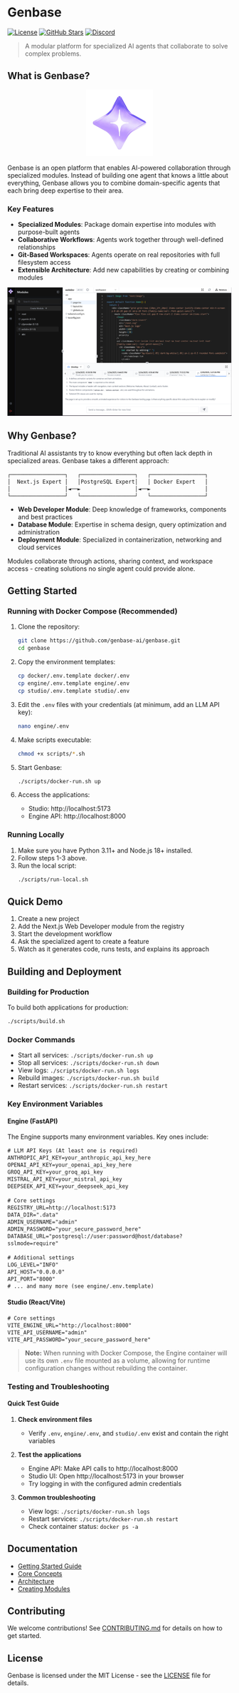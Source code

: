 # Genbase

[![License](https://img.shields.io/badge/license-MIT-blue.svg)](LICENSE)
[![GitHub Stars](https://img.shields.io/github/stars/genbase-ai/genbase.svg)](https://github.com/genbase-ai/genbase/stargazers)
[![Discord](https://img.shields.io/discord/1224567890123456?label=discord)](https://discord.gg/genbase)

> A modular platform for specialized AI agents that collaborate to solve complex problems.

## What is Genbase?

<p align="center">
  <img src="https://raw.githubusercontent.com/genbase-project/genbase/refs/heads/main/docs/public/logo.png" width="150" alt="Genbase Logo">
</p>

Genbase is an open platform that enables AI-powered collaboration through specialized modules. Instead of building one agent that knows a little about everything, Genbase allows you to combine domain-specific agents that each bring deep expertise to their area.

### Key Features

- **Specialized Modules**: Package domain expertise into modules with purpose-built agents
- **Collaborative Workflows**: Agents work together through well-defined relationships
- **Git-Based Workspaces**: Agents operate on real repositories with full filesystem access
- **Extensible Architecture**: Add new capabilities by creating or combining modules

![Dashboard](https://raw.githubusercontent.com/genbase-project/genbase/refs/heads/main/docs/public/module.png)

## Why Genbase?

Traditional AI assistants try to know everything but often lack depth in specialized areas. Genbase takes a different approach:

```
┌─────────────────┐   ┌─────────────────┐   ┌─────────────────┐
│  Next.js Expert │   │PostgreSQL Expert│   │ Docker Expert   │
│                 │◄──►                 │◄──►                 │
└─────────────────┘   └─────────────────┘   └─────────────────┘
```

- **Web Developer Module**: Deep knowledge of frameworks, components and best practices
- **Database Module**: Expertise in schema design, query optimization and administration
- **Deployment Module**: Specialized in containerization, networking and cloud services

Modules collaborate through actions, sharing context, and workspace access - creating solutions no single agent could provide alone.

## Getting Started

### Running with Docker Compose (Recommended)

1. Clone the repository:
   ```bash
   git clone https://github.com/genbase-ai/genbase.git
   cd genbase
   ```

2. Copy the environment templates:
   ```bash
   cp docker/.env.template docker/.env
   cp engine/.env.template engine/.env
   cp studio/.env.template studio/.env
   ```

3. Edit the `.env` files with your credentials (at minimum, add an LLM API key):
   ```bash
   nano engine/.env
   ```

4. Make scripts executable:
   ```bash
   chmod +x scripts/*.sh
   ```

5. Start Genbase:
   ```bash
   ./scripts/docker-run.sh up
   ```

6. Access the applications:
   - Studio: http://localhost:5173
   - Engine API: http://localhost:8000

### Running Locally

1. Make sure you have Python 3.11+ and Node.js 18+ installed.
2. Follow steps 1-3 above.
3. Run the local script:
   ```bash
   ./scripts/run-local.sh
   ```

## Quick Demo

1. Create a new project
2. Add the Next.js Web Developer module from the registry
3. Start the development workflow
4. Ask the specialized agent to create a feature
5. Watch as it generates code, runs tests, and explains its approach

## Building and Deployment

### Building for Production

To build both applications for production:

```bash
./scripts/build.sh
```

### Docker Commands

- Start all services: `./scripts/docker-run.sh up`
- Stop all services: `./scripts/docker-run.sh down`
- View logs: `./scripts/docker-run.sh logs`
- Rebuild images: `./scripts/docker-run.sh build`
- Restart services: `./scripts/docker-run.sh restart`

### Key Environment Variables

#### Engine (FastAPI)

The Engine supports many environment variables. Key ones include:

```
# LLM API Keys (At least one is required)
ANTHROPIC_API_KEY=your_anthropic_api_key_here
OPENAI_API_KEY=your_openai_api_key_here
GROQ_API_KEY=your_groq_api_key
MISTRAL_API_KEY=your_mistral_api_key
DEEPSEEK_API_KEY=your_deepseek_api_key

# Core settings
REGISTRY_URL=http://localhost:5173
DATA_DIR=".data"
ADMIN_USERNAME="admin"
ADMIN_PASSWORD="your_secure_password_here"
DATABASE_URL="postgresql://user:password@host/database?sslmode=require"

# Additional settings
LOG_LEVEL="INFO"
API_HOST="0.0.0.0"
API_PORT="8000"
# ... and many more (see engine/.env.template)
```

#### Studio (React/Vite)

```
# Core settings
VITE_ENGINE_URL="http://localhost:8000"
VITE_API_USERNAME="admin"
VITE_API_PASSWORD="your_secure_password_here"
```

> **Note:** When running with Docker Compose, the Engine container will use its own `.env` file mounted as a volume, allowing for runtime configuration changes without rebuilding the container.

### Testing and Troubleshooting

#### Quick Test Guide

1. **Check environment files**
   - Verify `.env`, `engine/.env`, and `studio/.env` exist and contain the right variables

2. **Test the applications**
   - Engine API: Make API calls to http://localhost:8000
   - Studio UI: Open http://localhost:5173 in your browser
   - Try logging in with the configured admin credentials

3. **Common troubleshooting**
   - View logs: `./scripts/docker-run.sh logs`
   - Restart services: `./scripts/docker-run.sh restart`
   - Check container status: `docker ps -a`

## Documentation

- [Getting Started Guide](https://docs.genbase.io/docs/overview/getting-started)
- [Core Concepts](https://docs.genbase.io/docs/overview/concepts)
- [Architecture](https://docs.genbase.io/docs/overview/architecture)
- [Creating Modules](https://docs.genbase.io/docs/introduction)

## Contributing

We welcome contributions! See [CONTRIBUTING.md](CONTRIBUTING.md) for details on how to get started.

## License

Genbase is licensed under the MIT License - see the [LICENSE](LICENSE) file for details.